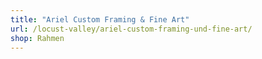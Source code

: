```yaml
---
title: "Ariel Custom Framing & Fine Art"
url: /locust-valley/ariel-custom-framing-und-fine-art/
shop: Rahmen
---
```

